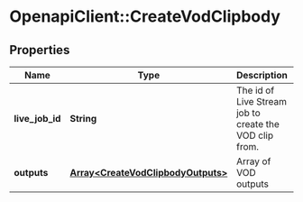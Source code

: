 # OpenapiClient::CreateVodClipbody

## Properties
Name | Type | Description | Notes
------------ | ------------- | ------------- | -------------
**live_job_id** | **String** | The id of Live Stream job to create the VOD clip from. | 
**outputs** | [**Array&lt;CreateVodClipbodyOutputs&gt;**](CreateVodClipbodyOutputs.md) | Array of VOD outputs | 


